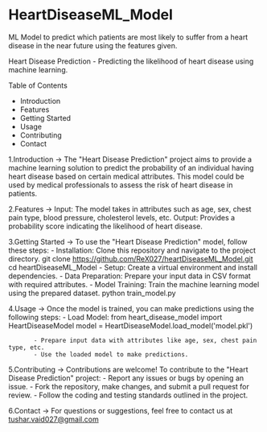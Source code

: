 # HeartDiseaseML_Model
ML Model to predict which patients are most likely to suffer from a heart disease in the near future using the features given.

Heart Disease Prediction -
Predicting the likelihood of heart disease using machine learning.

Table of Contents
  - Introduction
  - Features
  - Getting Started
  - Usage
  - Contributing
  - Contact

1.Introduction -> The "Heart Disease Prediction" project aims to provide a machine learning solution to predict the probability of an individual having heart disease based on certain medical attributes. 
                  This model could be used by medical professionals to assess the risk of heart disease in patients.

2.Features -> Input: The model takes in attributes such as age, sex, chest pain type, blood pressure, cholesterol levels, etc.
              Output: Provides a probability score indicating the likelihood of heart disease.

3.Getting Started -> To use the "Heart Disease Prediction" model, follow these steps:
                     - Installation: Clone this repository and navigate to the project directory.
                                     git clone https://github.com/ReX027/heartDiseaseML_Model.git
                                     cd heartDiseaseML_Model
                     - Setup: Create a virtual environment and install dependencies.
                     - Data Preparation: Prepare your input data in CSV format with required attributes.
                     - Model Training: Train the machine learning model using the prepared dataset.
                                       python train_model.py

4.Usage -> Once the model is trained, you can make predictions using the following steps:
           - Load Model: 
                       from heart_disease_model import HeartDiseaseModel
                       model = HeartDiseaseModel.load_model('model.pkl')

           - Prepare input data with attributes like age, sex, chest pain type, etc.
           - Use the loaded model to make predictions.

5.Contributing -> Contributions are welcome! To contribute to the "Heart Disease Prediction" project:
                  - Report any issues or bugs by opening an issue.
                  - Fork the repository, make changes, and submit a pull request for review.
                  - Follow the coding and testing standards outlined in the project.

6.Contact -> For questions or suggestions, feel free to contact us at tushar.vaid027@gmail.com
